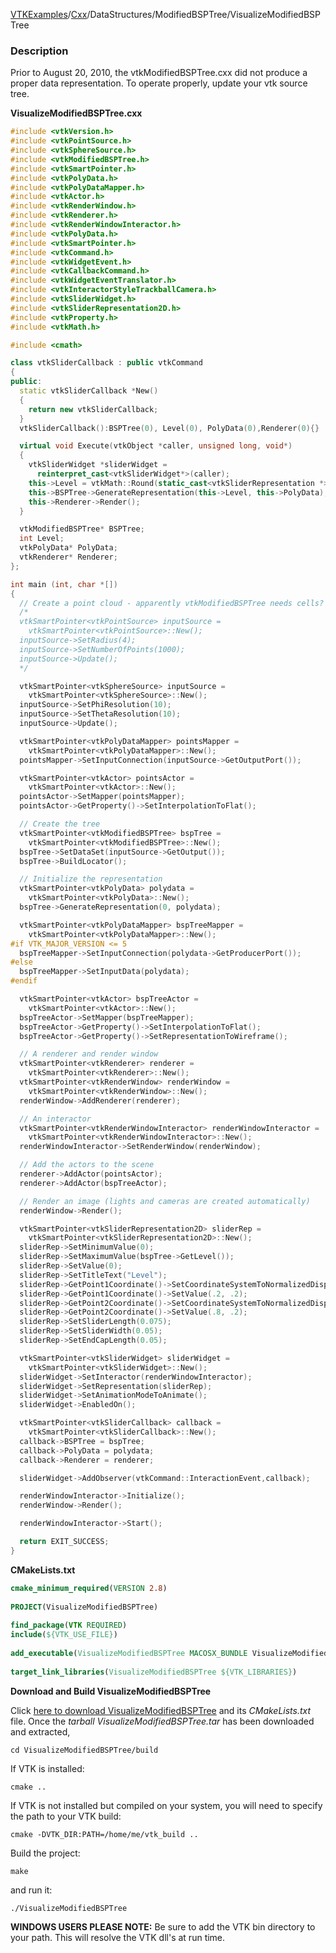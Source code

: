 [VTKExamples](/index/)/[Cxx](/Cxx)/DataStructures/ModifiedBSPTree/VisualizeModifiedBSPTree

### Description
Prior to August 20, 2010, the vtkModifiedBSPTree.cxx did not produce a proper data representation. To operate properly, update your vtk source tree.

**VisualizeModifiedBSPTree.cxx**
```c++
#include <vtkVersion.h>
#include <vtkPointSource.h>
#include <vtkSphereSource.h>
#include <vtkModifiedBSPTree.h>
#include <vtkSmartPointer.h>
#include <vtkPolyData.h>
#include <vtkPolyDataMapper.h>
#include <vtkActor.h>
#include <vtkRenderWindow.h>
#include <vtkRenderer.h>
#include <vtkRenderWindowInteractor.h>
#include <vtkPolyData.h>
#include <vtkSmartPointer.h>
#include <vtkCommand.h>
#include <vtkWidgetEvent.h>
#include <vtkCallbackCommand.h>
#include <vtkWidgetEventTranslator.h>
#include <vtkInteractorStyleTrackballCamera.h>
#include <vtkSliderWidget.h>
#include <vtkSliderRepresentation2D.h>
#include <vtkProperty.h>
#include <vtkMath.h>

#include <cmath>

class vtkSliderCallback : public vtkCommand
{
public:
  static vtkSliderCallback *New()
  {
    return new vtkSliderCallback;
  }
  vtkSliderCallback():BSPTree(0), Level(0), PolyData(0),Renderer(0){}

  virtual void Execute(vtkObject *caller, unsigned long, void*)
  {
    vtkSliderWidget *sliderWidget =
      reinterpret_cast<vtkSliderWidget*>(caller);
    this->Level = vtkMath::Round(static_cast<vtkSliderRepresentation *>(sliderWidget->GetRepresentation())->GetValue());
    this->BSPTree->GenerateRepresentation(this->Level, this->PolyData);
    this->Renderer->Render();
  }

  vtkModifiedBSPTree* BSPTree;
  int Level;
  vtkPolyData* PolyData;
  vtkRenderer* Renderer;
};

int main (int, char *[])
{
  // Create a point cloud - apparently vtkModifiedBSPTree needs cells?
  /*
  vtkSmartPointer<vtkPointSource> inputSource =
    vtkSmartPointer<vtkPointSource>::New();
  inputSource->SetRadius(4);
  inputSource->SetNumberOfPoints(1000);
  inputSource->Update();
  */

  vtkSmartPointer<vtkSphereSource> inputSource =
    vtkSmartPointer<vtkSphereSource>::New();
  inputSource->SetPhiResolution(10);
  inputSource->SetThetaResolution(10);
  inputSource->Update();

  vtkSmartPointer<vtkPolyDataMapper> pointsMapper =
    vtkSmartPointer<vtkPolyDataMapper>::New();
  pointsMapper->SetInputConnection(inputSource->GetOutputPort());

  vtkSmartPointer<vtkActor> pointsActor =
    vtkSmartPointer<vtkActor>::New();
  pointsActor->SetMapper(pointsMapper);
  pointsActor->GetProperty()->SetInterpolationToFlat();

  // Create the tree
  vtkSmartPointer<vtkModifiedBSPTree> bspTree =
    vtkSmartPointer<vtkModifiedBSPTree>::New();
  bspTree->SetDataSet(inputSource->GetOutput());
  bspTree->BuildLocator();

  // Initialize the representation
  vtkSmartPointer<vtkPolyData> polydata =
    vtkSmartPointer<vtkPolyData>::New();
  bspTree->GenerateRepresentation(0, polydata);

  vtkSmartPointer<vtkPolyDataMapper> bspTreeMapper =
    vtkSmartPointer<vtkPolyDataMapper>::New();
#if VTK_MAJOR_VERSION <= 5
  bspTreeMapper->SetInputConnection(polydata->GetProducerPort());
#else
  bspTreeMapper->SetInputData(polydata);
#endif

  vtkSmartPointer<vtkActor> bspTreeActor =
    vtkSmartPointer<vtkActor>::New();
  bspTreeActor->SetMapper(bspTreeMapper);
  bspTreeActor->GetProperty()->SetInterpolationToFlat();
  bspTreeActor->GetProperty()->SetRepresentationToWireframe();

  // A renderer and render window
  vtkSmartPointer<vtkRenderer> renderer =
    vtkSmartPointer<vtkRenderer>::New();
  vtkSmartPointer<vtkRenderWindow> renderWindow =
    vtkSmartPointer<vtkRenderWindow>::New();
  renderWindow->AddRenderer(renderer);

  // An interactor
  vtkSmartPointer<vtkRenderWindowInteractor> renderWindowInteractor =
    vtkSmartPointer<vtkRenderWindowInteractor>::New();
  renderWindowInteractor->SetRenderWindow(renderWindow);

  // Add the actors to the scene
  renderer->AddActor(pointsActor);
  renderer->AddActor(bspTreeActor);

  // Render an image (lights and cameras are created automatically)
  renderWindow->Render();

  vtkSmartPointer<vtkSliderRepresentation2D> sliderRep =
    vtkSmartPointer<vtkSliderRepresentation2D>::New();
  sliderRep->SetMinimumValue(0);
  sliderRep->SetMaximumValue(bspTree->GetLevel());
  sliderRep->SetValue(0);
  sliderRep->SetTitleText("Level");
  sliderRep->GetPoint1Coordinate()->SetCoordinateSystemToNormalizedDisplay();
  sliderRep->GetPoint1Coordinate()->SetValue(.2, .2);
  sliderRep->GetPoint2Coordinate()->SetCoordinateSystemToNormalizedDisplay();
  sliderRep->GetPoint2Coordinate()->SetValue(.8, .2);
  sliderRep->SetSliderLength(0.075);
  sliderRep->SetSliderWidth(0.05);
  sliderRep->SetEndCapLength(0.05);

  vtkSmartPointer<vtkSliderWidget> sliderWidget =
    vtkSmartPointer<vtkSliderWidget>::New();
  sliderWidget->SetInteractor(renderWindowInteractor);
  sliderWidget->SetRepresentation(sliderRep);
  sliderWidget->SetAnimationModeToAnimate();
  sliderWidget->EnabledOn();

  vtkSmartPointer<vtkSliderCallback> callback =
    vtkSmartPointer<vtkSliderCallback>::New();
  callback->BSPTree = bspTree;
  callback->PolyData = polydata;
  callback->Renderer = renderer;

  sliderWidget->AddObserver(vtkCommand::InteractionEvent,callback);

  renderWindowInteractor->Initialize();
  renderWindow->Render();

  renderWindowInteractor->Start();

  return EXIT_SUCCESS;
}
```
**CMakeLists.txt**
```cmake
cmake_minimum_required(VERSION 2.8)
 
PROJECT(VisualizeModifiedBSPTree)
 
find_package(VTK REQUIRED)
include(${VTK_USE_FILE})
 
add_executable(VisualizeModifiedBSPTree MACOSX_BUNDLE VisualizeModifiedBSPTree.cxx)
 
target_link_libraries(VisualizeModifiedBSPTree ${VTK_LIBRARIES})
```

**Download and Build VisualizeModifiedBSPTree**

Click [here to download VisualizeModifiedBSPTree](https://github.com/lorensen/VTKWikiExamplesTarballs/raw/master/VisualizeModifiedBSPTree.tar) and its *CMakeLists.txt* file.
Once the *tarball VisualizeModifiedBSPTree.tar* has been downloaded and extracted,
```
cd VisualizeModifiedBSPTree/build 
```
If VTK is installed:
```
cmake ..
```
If VTK is not installed but compiled on your system, you will need to specify the path to your VTK build:
```
cmake -DVTK_DIR:PATH=/home/me/vtk_build ..
```
Build the project:
```
make
```
and run it:
```
./VisualizeModifiedBSPTree
```
**WINDOWS USERS PLEASE NOTE:** Be sure to add the VTK bin directory to your path. This will resolve the VTK dll's at run time.

